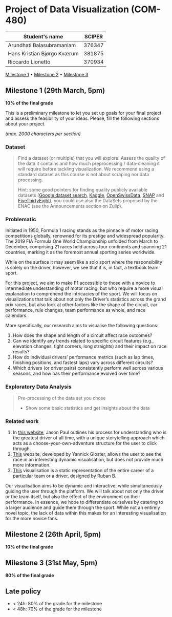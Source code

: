 # Project of Data Visualization (COM-480)

| Student's name | SCIPER |
| -------------- | ------ |
|Arundhati Balasubramaniam |376347|
| Hans Kristian Bjørgo Kværum|381875|
| Riccardo Lionetto|370934|

[Milestone 1](#milestone-1) • [Milestone 2](#milestone-2) • [Milestone 3](#milestone-3)

## Milestone 1 (29th March, 5pm)

**10% of the final grade**

This is a preliminary milestone to let you set up goals for your final project and assess the feasibility of your ideas.
Please, fill the following sections about your project.

*(max. 2000 characters per section)*

### Dataset

> Find a dataset (or multiple) that you will explore. Assess the quality of the data it contains and how much preprocessing / data-cleaning it will require before tackling visualization. We recommend using a standard dataset as this course is not about scraping nor data processing.
>
> Hint: some good pointers for finding quality publicly available datasets ([Google dataset search](https://datasetsearch.research.google.com/), [Kaggle](https://www.kaggle.com/datasets), [OpenSwissData](https://opendata.swiss/en/), [SNAP](https://snap.stanford.edu/data/) and [FiveThirtyEight](https://data.fivethirtyeight.com/)), you could use also the DataSets proposed by the ENAC (see the Announcements section on Zulip).

### Problematic

Initiated in 1950, Formula 1 racing stands as the pinnacle of motor racing competitions globally, renowned for its prestige and widespread popularity. The 2019 FIA Formula One World Championship unfolded from March to December, comprising 21 races held across four continents and spanning 21 countries, marking it as the foremost annual sporting series worldwide.

While on the surface it may seem like a solo sport where the responsibility is solely on the driver, however, we see that it is, in fact, a textbook team sport.

For this project, we aim to make F1 accessible to those with a novice to intermediate understanding of motor racing, but who require a more visual explanation to comprehend the intricacies of the sport. We will focus on visualizations that talk about not only the Driver’s statistics across the grand prix races, but also look at other factors like the shape of the circuit, car performance, rule changes, team performance as whole, and race calendars.

More specifically, our research aims to visualise the following questions:
1. How does the shape and length of a circuit affect race outcomes? 
2. Can we identify any trends related to specific circuit features (e.g., elevation changes, tight corners, long straights) and their impact on race results?
3. How do individual drivers’ performance metrics (such as lap times, finishing positions, and fastest laps) vary across different circuits?
4. Which drivers (or driver pairs) consistently perform well across various seasons, and how has their performance evolved over time?

### Exploratory Data Analysis

> Pre-processing of the data set you chose
> - Show some basic statistics and get insights about the data

### Related work
1. In [this website](https://jasonjpaul.squarespace.com/formula-1-data-vis), Jason Paul outlines his process for understanding who is the greatest driver of all time, with a unique storytelling approach which acts as a choose-your-own-adventure structure for the user to click through.
2. [This](https://f1-visualization.vercel.app) website, developed by Yannick Gloster, allows the user to see the race in an interesting dynamic visualisation, but does not provide much more information.
3. [This](https://uxdesign.cc/visualizing-career-flows-in-sports-formula-1-3d88feca257c) visualisation is a static representation of the entire career of a particular team or a driver, designed by Ruban B.

Our visualisation aims to be dynamic and interactive, while simultaneously guiding the user through the platform. We will talk about not only the driver or the team itself, but also the effect of the environment on their performance. In essence, we hope to differentiate ourselves by catering to a larger audience and guide them through the sport. While not an entirely novel topic, the lack of data within this makes for an interesting visualisation for the more novice fans.

## Milestone 2 (26th April, 5pm)

**10% of the final grade**


## Milestone 3 (31st May, 5pm)

**80% of the final grade**


## Late policy

- < 24h: 80% of the grade for the milestone
- < 48h: 70% of the grade for the milestone

